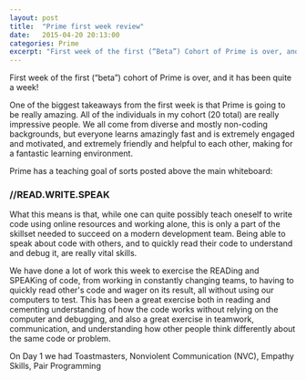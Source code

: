 ```yaml
---
layout: post
title:  "Prime first week review"
date:   2015-04-20 20:13:00
categories: Prime
excerpt: "First week of the first (“Beta”) Cohort of Prime is over, and it has been quite a week!"
---
```


First week of the first (“beta”) cohort of Prime is over, and it has been quite a week! 

<p>
One of the biggest takeaways from the first week is that Prime is going to be really amazing. All of the individuals in my cohort (20 total) are really impressive people. We all come from diverse and mostly non-coding backgrounds, but everyone learns amazingly fast and is extremely engaged and motivated, and extremely friendly and helpful to each other, making for a fantastic learning environment. 

<p>Prime has a teaching goal of sorts posted above the main whiteboard: </p>

<h3>//READ.WRITE.SPEAK </h3>
What this means is that, while one can quite possibly teach oneself to write code using online resources and working alone, this is only a part of the skillset needed to succeed on a modern development team. Being able to speak about code with others, and to quickly read their code to understand and debug it, are really vital skills. 

We have done a lot of work this week to exercise the READing and SPEAKing of code, from working in constantly changing teams, to having to quickly read other's code and wager on its result, all without using our computers to test. This has been a great exercise both in reading and cementing understanding of how the code works without relying on the computer and debugging, and also a great exercise in teamwork, communication, and understanding how other people think differently about the same code or problem.

On Day 1 we had 
Toastmasters, Nonviolent Communication (NVC), Empathy Skills, Pair Programming